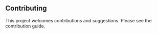 ## Contributing

This project welcomes contributions and suggestions. Please see the contribution guide.
